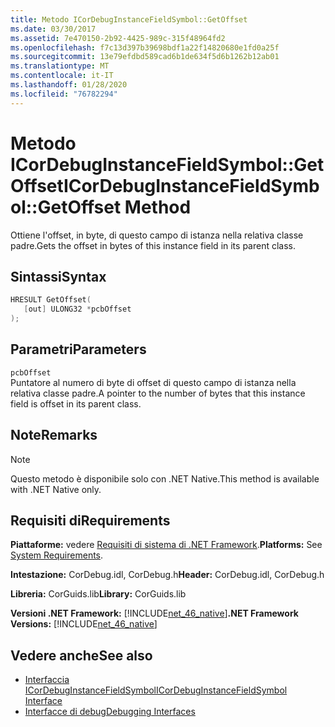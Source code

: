 ```yaml
---
title: Metodo ICorDebugInstanceFieldSymbol::GetOffset
ms.date: 03/30/2017
ms.assetid: 7e470150-2b92-4425-989c-315f48964fd2
ms.openlocfilehash: f7c13d397b39698bdf1a22f14820680e1fd0a25f
ms.sourcegitcommit: 13e79efdbd589cad6b1de634f5d6b1262b12ab01
ms.translationtype: MT
ms.contentlocale: it-IT
ms.lasthandoff: 01/28/2020
ms.locfileid: "76782294"
---
```

# <a name="icordebuginstancefieldsymbolgetoffset-method"></a><span data-ttu-id="2d54b-102">Metodo ICorDebugInstanceFieldSymbol::GetOffset</span><span class="sxs-lookup"><span data-stu-id="2d54b-102">ICorDebugInstanceFieldSymbol::GetOffset Method</span></span>
<span data-ttu-id="2d54b-103">Ottiene l'offset, in byte, di questo campo di istanza nella relativa classe padre.</span><span class="sxs-lookup"><span data-stu-id="2d54b-103">Gets the offset in bytes of this instance field in its parent class.</span></span>  
  
## <a name="syntax"></a><span data-ttu-id="2d54b-104">Sintassi</span><span class="sxs-lookup"><span data-stu-id="2d54b-104">Syntax</span></span>  
  
```cpp  
HRESULT GetOffset(  
   [out] ULONG32 *pcbOffset  
);  
```  
  
## <a name="parameters"></a><span data-ttu-id="2d54b-105">Parametri</span><span class="sxs-lookup"><span data-stu-id="2d54b-105">Parameters</span></span>  
 `pcbOffset`  
 <span data-ttu-id="2d54b-106">Puntatore al numero di byte di offset di questo campo di istanza nella relativa classe padre.</span><span class="sxs-lookup"><span data-stu-id="2d54b-106">A pointer to the number of bytes that this instance field is offset in its parent class.</span></span>  
  
## <a name="remarks"></a><span data-ttu-id="2d54b-107">Note</span><span class="sxs-lookup"><span data-stu-id="2d54b-107">Remarks</span></span>  
  
> [!NOTE]
> <span data-ttu-id="2d54b-108">Questo metodo è disponibile solo con .NET Native.</span><span class="sxs-lookup"><span data-stu-id="2d54b-108">This method is available with .NET Native only.</span></span>  
  
## <a name="requirements"></a><span data-ttu-id="2d54b-109">Requisiti di</span><span class="sxs-lookup"><span data-stu-id="2d54b-109">Requirements</span></span>  
 <span data-ttu-id="2d54b-110">**Piattaforme:** vedere [Requisiti di sistema di .NET Framework](../../../../docs/framework/get-started/system-requirements.md).</span><span class="sxs-lookup"><span data-stu-id="2d54b-110">**Platforms:** See [System Requirements](../../../../docs/framework/get-started/system-requirements.md).</span></span>  
  
 <span data-ttu-id="2d54b-111">**Intestazione:** CorDebug.idl, CorDebug.h</span><span class="sxs-lookup"><span data-stu-id="2d54b-111">**Header:** CorDebug.idl, CorDebug.h</span></span>  
  
 <span data-ttu-id="2d54b-112">**Libreria:** CorGuids.lib</span><span class="sxs-lookup"><span data-stu-id="2d54b-112">**Library:** CorGuids.lib</span></span>  
  
 <span data-ttu-id="2d54b-113">**Versioni .NET Framework:** [!INCLUDE[net_46_native](../../../../includes/net-46-native-md.md)]</span><span class="sxs-lookup"><span data-stu-id="2d54b-113">**.NET Framework Versions:** [!INCLUDE[net_46_native](../../../../includes/net-46-native-md.md)]</span></span>  
  
## <a name="see-also"></a><span data-ttu-id="2d54b-114">Vedere anche</span><span class="sxs-lookup"><span data-stu-id="2d54b-114">See also</span></span>

- [<span data-ttu-id="2d54b-115">Interfaccia ICorDebugInstanceFieldSymbol</span><span class="sxs-lookup"><span data-stu-id="2d54b-115">ICorDebugInstanceFieldSymbol Interface</span></span>](icordebuginstancefieldsymbol-interface.md)
- [<span data-ttu-id="2d54b-116">Interfacce di debug</span><span class="sxs-lookup"><span data-stu-id="2d54b-116">Debugging Interfaces</span></span>](debugging-interfaces.md)
